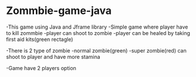 # Zommbie-game-java
-This game using Java and Jframe library 
-Simple game where player have to kill zommbie 
-player can shoot to zombie
-player can be healed by taking first aid kits(green rectagle)

-There is 2 type of zombie 
-normal zombie(green) 
-super zombie(red) can shoot to player and have more stamina

-Game have 2 players option
